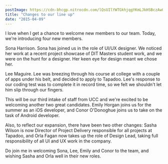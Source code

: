 ```yaml
---
postImage: https://cdn-bhcgp.nitrocdn.com/lQsUIlYWTGkhjqgYKmLJkHSBczAwGDPM/assets/static/optimized/rev-f8d7f54/wp-content/uploads/2015/04/crew1024-2.png.webp
title: "Changes to our line up"
date: "2015-04-09"
---
```


I love when I get a chance to welcome new members to our team. Today, we're introducing four new members.

Sona Harrison. Sona has joined us in the role of UI/UX designer. We noticed her work at a recent project showcase of DIT Masters student work, and we were on the hunt for a designer. Her keen eye for design meant we chose her.

Lee Maguire. Lee was breezing through his course at college with a couple of apps under his belt, and decided to apply to Tapadoo. Lee's response to our coding test was to complete it in record time, so we felt we shouldn't let him slip through our fingers.

This will be our third intake of staff from UCC and we're excited to be welcoming another two great candidates. Emily Horgan joins us for the summer as an iOS developer, and Conor O'Donoghue joins us to take on the task of Android developer.

Also, to reflect our expansion, there have been two other changes: Sasha Wilson is now Director of Project Delivery responsible for all projects at Tapadoo, and Orla Fagan now takes up the role of Design Lead, taking full responsibility of all UI and UX work in the company.

Do join me in welcoming Sona, Lee, Emily and Conor to the team, and wishing Sasha and Orla well in their new roles.
